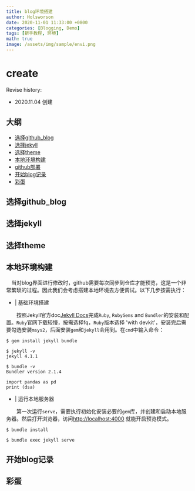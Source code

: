 ```yaml
---
title: blog环境搭建
author: Holsworson
date: 2020-11-01 11:33:00 +0800
categories: [Blogging, Demo]
tags: [新手教程, 环境]
math: true
image: /assets/img/sample/envi.png
---
```


# create 

Revise history:
- 2020.11.04 创建

## 大纲
- [选择github_blog](#选择github_blog)
- [选择jekyll](#选择jekyll)
- [选择theme](#选择theme)
- [本地环境构建](#本地环境构建)
- [github部署](#github部署)
- [开始blog记录](#开始blog记录)
- [彩蛋](#彩蛋)


## 选择github_blog

## 选择jekyll

## 选择theme

## 本地环境构建
&#8195;当对blog界面进行修改时，github需要每次同步到仓库才能预览，这是一个非常繁琐的过程。因此我们会考虑搭建本地环境去方便调试。以下几步按需执行：

- | 基础环境搭建

&#8195;&#8195;按照Jekyll官方doc[Jekyll Docs](https://jekyllrb.com/docs/installation/)完成`Ruby`, `RubyGems` and `Bundler`的安装和配置。`Ruby`官网下载较慢，按需选择fq，`Ruby`版本选择 'with devkit'，安装完后需要勾选安装`msys2`，后面安装`gem`和`jekyll`会用到。在`cmd`中输入命令：
```console
$ gem install jekyll bundle

$ jekyll -v
jekyll 4.1.1

$ bundle -v
Bundler version 2.1.4
```

```mkdown
import pandas as pd
print (dsa)
```

- | 运行本地服务器

&#8195;&#8195;第一次运行`serve`，需要执行初始化安装必要的`gem`库，并创建和启动本地服务器。然后打开浏览器，访问[http://localhost:4000](#http://localhost:4000) 就能开启预览模式。
```console
$ bundle install

$ bundle exec jekyll serve
```



## 开始blog记录

## 彩蛋
